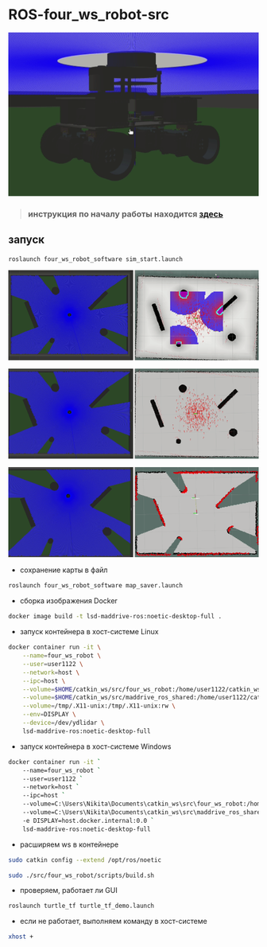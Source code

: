 # ROS-four_ws_robot-src

<p align="center">
<img src="docs/model.gif">
</p>

> ### инструкция по началу работы находится [здесь](docs/DEVELOPMENT.md)

## запуск

```bash
roslaunch four_ws_robot_software sim_start.launch
```

<p align="center">
<img src="docs/navigation.gif">
</p>

<p align="center">
<img src="docs/localization.gif">
</p>

<p align="center">
<img src="docs/slam_gmapping.gif">
</p>

* сохранение карты в файл

```bash
roslaunch four_ws_robot_software map_saver.launch
```

* сборка изображения Docker

```bash
docker image build -t lsd-maddrive-ros:noetic-desktop-full .
```

* запуск контейнера в хост-системе Linux

```bash
docker container run -it \
    --name=four_ws_robot \
    --user=user1122 \
    --network=host \
    --ipc=host \
    --volume=$HOME/catkin_ws/src/four_ws_robot:/home/user1122/catkin_ws/src/four_ws_robot \
    --volume=$HOME/catkin_ws/src/maddrive_ros_shared:/home/user1122/catkin_ws/src/maddrive_ros_shared \
    --volume=/tmp/.X11-unix:/tmp/.X11-unix:rw \
    --env=DISPLAY \
    --device=/dev/ydlidar \
    lsd-maddrive-ros:noetic-desktop-full
```

* запуск контейнера в хост-системе Windows

```bash
docker container run -it `
    --name=four_ws_robot `
    --user=user1122 `
    --network=host `
    --ipc=host `
    --volume=C:\Users\Nikita\Documents\catkin_ws\src\four_ws_robot:/home/user1122/catkin_ws/src/four_ws_robot `
    --volume=C:\Users\Nikita\Documents\catkin_ws\src\maddrive_ros_shared:/home/user1122/catkin_ws/src/maddrive_ros_shared `
    -e DISPLAY=host.docker.internal:0.0 `
    lsd-maddrive-ros:noetic-desktop-full
```

* расширяем ws в контейнере

```bash
sudo catkin config --extend /opt/ros/noetic
```

```bash
sudo ./src/four_ws_robot/scripts/build.sh
```

* проверяем, работает ли GUI

```bash
roslaunch turtle_tf turtle_tf_demo.launch
```

* если не работает, выполняем команду в хост-системе

```bash
xhost +
```
